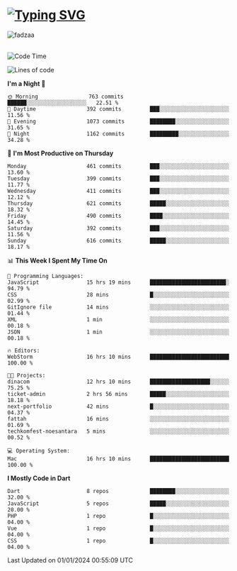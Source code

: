 
<h1 align="left"><a href="https://git.io/typing-svg"><img src="https://readme-typing-svg.demolab.com?font=Fira+Code&pause=1000&color=F7F7F7&random=false&width=600&lines=Hi+%F0%9F%91%8B%2C+I'm+Fattah+Anggit+Al+Dzakwan;Junior+Software+Developer+from+SMK+Raden+Umar+Said" alt="Typing SVG" /></a></h1>


<div align="left" display="flex"> 
  <img src="https://komarev.com/ghpvc/?username=fadzaa&label=Profile%20views&color=0e75b6&style=flat" alt="fadzaa" /> 
</div>

<br/>

<!--START_SECTION:waka-->
![Code Time](http://img.shields.io/badge/Code%20Time-228%20hrs%2019%20mins-blue)

![Lines of code](https://img.shields.io/badge/From%20Hello%20World%20I%27ve%20Written-515.3%20thousand%20lines%20of%20code-blue)

**I'm a Night 🦉** 

```text
🌞 Morning                763 commits         ██████░░░░░░░░░░░░░░░░░░░   22.51 % 
🌆 Daytime                392 commits         ███░░░░░░░░░░░░░░░░░░░░░░   11.56 % 
🌃 Evening                1073 commits        ████████░░░░░░░░░░░░░░░░░   31.65 % 
🌙 Night                  1162 commits        █████████░░░░░░░░░░░░░░░░   34.28 % 
```
📅 **I'm Most Productive on Thursday** 

```text
Monday                   461 commits         ███░░░░░░░░░░░░░░░░░░░░░░   13.60 % 
Tuesday                  399 commits         ███░░░░░░░░░░░░░░░░░░░░░░   11.77 % 
Wednesday                411 commits         ███░░░░░░░░░░░░░░░░░░░░░░   12.12 % 
Thursday                 621 commits         █████░░░░░░░░░░░░░░░░░░░░   18.32 % 
Friday                   490 commits         ████░░░░░░░░░░░░░░░░░░░░░   14.45 % 
Saturday                 392 commits         ███░░░░░░░░░░░░░░░░░░░░░░   11.56 % 
Sunday                   616 commits         █████░░░░░░░░░░░░░░░░░░░░   18.17 % 
```


📊 **This Week I Spent My Time On** 

```text
💬 Programming Languages: 
JavaScript               15 hrs 19 mins      ████████████████████████░   94.79 % 
CSS                      28 mins             █░░░░░░░░░░░░░░░░░░░░░░░░   02.99 % 
GitIgnore file           14 mins             ░░░░░░░░░░░░░░░░░░░░░░░░░   01.44 % 
XML                      1 min               ░░░░░░░░░░░░░░░░░░░░░░░░░   00.18 % 
JSON                     1 min               ░░░░░░░░░░░░░░░░░░░░░░░░░   00.18 % 

🔥 Editors: 
WebStorm                 16 hrs 10 mins      █████████████████████████   100.00 % 

🐱‍💻 Projects: 
dinacom                  12 hrs 10 mins      ███████████████████░░░░░░   75.25 % 
ticket-admin             2 hrs 56 mins       █████░░░░░░░░░░░░░░░░░░░░   18.18 % 
next-portfolio           42 mins             █░░░░░░░░░░░░░░░░░░░░░░░░   04.37 % 
fattah                   16 mins             ░░░░░░░░░░░░░░░░░░░░░░░░░   01.69 % 
techkomfest-noesantara   5 mins              ░░░░░░░░░░░░░░░░░░░░░░░░░   00.52 % 

💻 Operating System: 
Mac                      16 hrs 10 mins      █████████████████████████   100.00 % 
```

**I Mostly Code in Dart** 

```text
Dart                     8 repos             ████████░░░░░░░░░░░░░░░░░   32.00 % 
JavaScript               5 repos             █████░░░░░░░░░░░░░░░░░░░░   20.00 % 
PHP                      1 repo              █░░░░░░░░░░░░░░░░░░░░░░░░   04.00 % 
Vue                      1 repo              █░░░░░░░░░░░░░░░░░░░░░░░░   04.00 % 
CSS                      1 repo              █░░░░░░░░░░░░░░░░░░░░░░░░   04.00 % 
```




 Last Updated on 01/01/2024 00:55:09 UTC
<!--END_SECTION:waka-->
